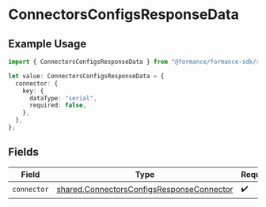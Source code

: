 # ConnectorsConfigsResponseData

## Example Usage

```typescript
import { ConnectorsConfigsResponseData } from "@formance/formance-sdk/sdk/models/shared";

let value: ConnectorsConfigsResponseData = {
  connector: {
    key: {
      dataType: "serial",
      required: false,
    },
  },
};
```

## Fields

| Field                                                                                                         | Type                                                                                                          | Required                                                                                                      | Description                                                                                                   |
| ------------------------------------------------------------------------------------------------------------- | ------------------------------------------------------------------------------------------------------------- | ------------------------------------------------------------------------------------------------------------- | ------------------------------------------------------------------------------------------------------------- |
| `connector`                                                                                                   | [shared.ConnectorsConfigsResponseConnector](../../../sdk/models/shared/connectorsconfigsresponseconnector.md) | :heavy_check_mark:                                                                                            | N/A                                                                                                           |